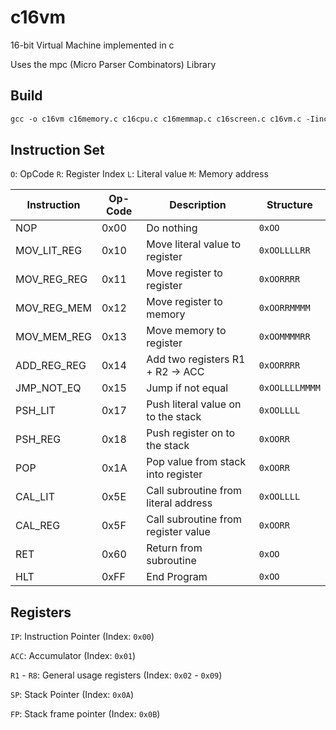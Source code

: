 # c16vm

 16-bit Virtual Machine implemented in c

 Uses the mpc (Micro Parser Combinators) Library

## Build

```txt
gcc -o c16vm c16memory.c c16cpu.c c16memmap.c c16screen.c c16vm.c -Iinclude -Wall -Werror -Wpedantic
```

## Instruction Set

`O`: OpCode
`R`: Register Index
`L`: Literal value
`M`: Memory address

| Instruction | Op-Code | Description | Structure |
| ----------- | ------- | ----------- | --------- |
| NOP         | 0x00    | Do nothing  | `0xOO`
| MOV_LIT_REG | 0x10    | Move literal value to register | `0xOOLLLLRR` |
| MOV_REG_REG | 0x11    | Move register to register | `0xOORRRR` |
| MOV_REG_MEM | 0x12    | Move register to memory | `0xOORRMMMM` |
| MOV_MEM_REG | 0x13    | Move memory to register | `0xOOMMMMRR` |
| ADD_REG_REG | 0x14    | Add two registers R1 + R2 -> ACC | `0xOORRRR` |
| JMP_NOT_EQ  | 0x15    | Jump if not equal | `0xOOLLLLMMMM` |
| PSH_LIT     | 0x17    | Push literal value on to the stack | `0xOOLLLL` |
| PSH_REG     | 0x18    | Push register on to the stack | `0xOORR` |
| POP         | 0x1A    | Pop value from stack into register | `0xOORR` |
| CAL_LIT     | 0x5E    | Call subroutine from literal address | `0xOOLLLL` |
| CAL_REG     | 0x5F    | Call subroutine from register value | `0xOORR` |
| RET         | 0x60    | Return from subroutine | `0xOO` |
| HLT         | 0xFF    | End Program | `0xOO` |

## Registers

`IP`: Instruction Pointer (Index: `0x00`)

`ACC`: Accumulator (Index: `0x01`)

`R1` - `R8`: General usage registers (Index: `0x02` - `0x09`)

`SP`: Stack Pointer (Index: `0x0A`)

`FP`: Stack frame pointer (Index: `0x0B`)